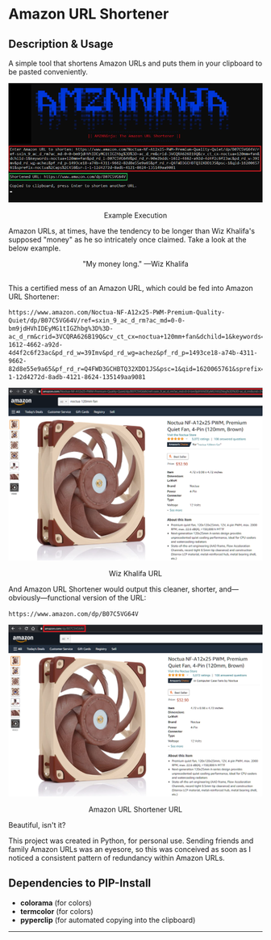 # Amazon URL Shortener

## Description & Usage
A simple tool that shortens Amazon URLs and puts them in your clipboard to be pasted conveniently.

<div align="center">
<img src="./Images/Example.png">
<p>Example Execution</p>
</div>

Amazon URLs, at times, have the tendency to be longer than Wiz Khalifa's supposed "money" as he so intricately once claimed. Take a look at the below example.

<div align="center">
"My money long." —Wiz Khalifa
</div>
<br>

This a certified mess of an Amazon URL, which could be fed into Amazon URL Shortener:

```
https://www.amazon.com/Noctua-NF-A12x25-PWM-Premium-Quality-Quiet/dp/B07C5VG64V/ref=sxin_9_ac_d_rm?ac_md=0-0-bm9jdHVhIDEyMG1tIGZhbg%3D%3D-ac_d_rm&crid=3VCQRA626B19Q&cv_ct_cx=noctua+120mm+fan&dchild=1&keywords=noctua+120mmfan&pd_rd_i=B07C5VG64V&pd_rd_r=90e2bddc-1612-4662-a92d-4d4f2c6f23ac&pd_rd_w=39Imv&pd_rd_wg=achez&pf_rd_p=1493ce18-a74b-4311-9662-82d8e55e9a65&pf_rd_r=Q4FWD3GCHBTQ32XDD1JS&psc=1&qid=1620065761&sprefix=noctua%2Caps%2C458&sr=1-1-12d4272d-8adb-4121-8624-135149aa9081
```

<div align="center">
<img src="./Images/Complete URL.png">
<p>Wiz Khalifa URL</p>
</div>

And Amazon URL Shortener would output this cleaner, shorter, and—obviously—functional version of the URL:

`https://www.amazon.com/dp/B07C5VG64V`

<div align="center">
<img src="./Images/Short URL.png">
<p>Amazon URL Shortener URL</p>
</div>

Beautiful, isn't it?

This project was created in Python, for personal use. Sending friends and family Amazon URLs was an eyesore, so this was conceived as soon as I noticed a consistent pattern of redundancy within Amazon URLs.

## Dependencies to PIP-Install
- **colorama** (for colors)
- **termcolor** (for colors)
- **pyperclip**	(for automated copying into the clipboard)

------------
